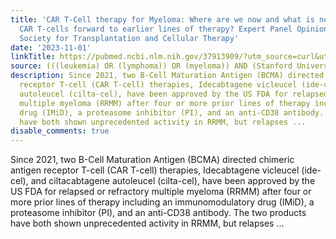 ```yaml
---
title: 'CAR T-Cell therapy for Myeloma: Where are we now and what is needed to move
  CAR T-cells forward to earlier lines of therapy? Expert Panel Opinion from the American
  Society for Transplantation and Cellular Therapy'
date: '2023-11-01'
linkTitle: https://pubmed.ncbi.nlm.nih.gov/37913909/?utm_source=curl&utm_medium=rss&utm_campaign=pubmed-2&utm_content=1Rkszs2HVZ2RHP33OibaNFew6VK-LzjJWTD4GwmLlk8B-wCceh&fc=20220923065203&ff=20231102180650&v=2.17.9.post6+86293ac
source: (((leukemia) OR (lymphoma)) OR (myeloma)) AND (Stanford University[Affiliation])
description: Since 2021, two B-Cell Maturation Antigen (BCMA) directed chimeric antigen
  receptor T-cell (CAR T-cell) therapies, Idecabtagene vicleucel (ide-cel), and ciltacabtagene
  autoleucel (cilta-cel), have been approved by the US FDA for relapsed or refractory
  multiple myeloma (RRMM) after four or more prior lines of therapy including an immunomodulatory
  drug (IMiD), a proteasome inhibitor (PI), and an anti-CD38 antibody. The two products
  have both shown unprecedented activity in RRMM, but relapses ...
disable_comments: true
---
```

Since 2021, two B-Cell Maturation Antigen (BCMA) directed chimeric antigen receptor T-cell (CAR T-cell) therapies, Idecabtagene vicleucel (ide-cel), and ciltacabtagene autoleucel (cilta-cel), have been approved by the US FDA for relapsed or refractory multiple myeloma (RRMM) after four or more prior lines of therapy including an immunomodulatory drug (IMiD), a proteasome inhibitor (PI), and an anti-CD38 antibody. The two products have both shown unprecedented activity in RRMM, but relapses ...